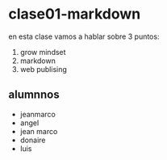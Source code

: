 # clase01-markdown

en esta clase vamos a hablar sobre 3 puntos:

1. grow mindset
2. markdown
3. web publising
   
## alumnnos

- jeanmarco
- angel
- jean marco
- donaire
- luis
